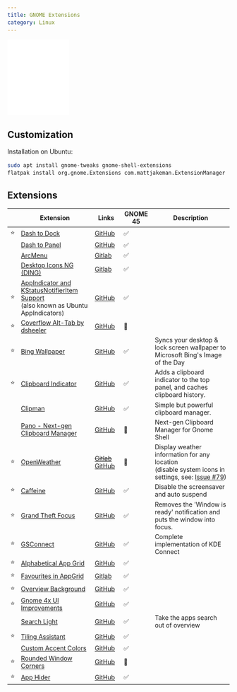 ```yaml
---
title: GNOME Extensions
category: Linux
---
```


<img src="assets/Gnomelogo-white.svg" width="140">

## Customization

Installation on Ubuntu:
```bash
sudo apt install gnome-tweaks gnome-shell-extensions
flatpak install org.gnome.Extensions com.mattjakeman.ExtensionManager
```

## Extensions

|   | Extension                                                                                                                                                | Links                                                                                                                       | GNOME 45 | Description                                                                                                                                                |
|---|----------------------------------------------------------------------------------------------------------------------------------------------------------|-----------------------------------------------------------------------------------------------------------------------------|----------|------------------------------------------------------------------------------------------------------------------------------------------------------------|
| ⭐ | [Dash to Dock](https://extensions.gnome.org/extension/307/dash-to-dock/)                                                                                 | [GitHub](https://micheleg.github.io/dash-to-dock/)                                                                          | ✅        |                                                                                                                                                            |
|   | [Dash to Panel](https://extensions.gnome.org/extension/1160/dash-to-panel/)                                                                              | [GitHub](https://github.com/home-sweet-gnome/dash-to-panel#readme)                                                          | ✅        |                                                                                                                                                            |
|   | [ArcMenu](https://extensions.gnome.org/extension/3628/arcmenu/)                                                                                          | [Gitlab](https://gitlab.com/arcmenu/ArcMenu)                                                                                | ✅        |                                                                                                                                                            |
|   | [Desktop Icons NG (DING)](https://extensions.gnome.org/extension/2087/desktop-icons-ng-ding/)                                                            | [Gitlab](https://gitlab.com/rastersoft/desktop-icons-ng)                                                                    | ✅        |                                                                                                                                                            |
| ⭐ | [AppIndicator and KStatusNotifierItem Support](https://extensions.gnome.org/extension/615/appindicator-support/)<br>(also known as Ubuntu AppIndicators) | [GitHub](https://github.com/ubuntu/gnome-shell-extension-appindicator)                                                      | ✅        |                                                                                                                                                            |
| ⭐ | [Coverflow Alt-Tab by dsheeler](https://extensions.gnome.org/extension/97/coverflow-alt-tab/)                                                            | [GitHub](https://github.com/dmo60/CoverflowAltTab)                                                                          | 🚧       |                                                                                                                                                            |
| ⭐ | [Bing Wallpaper](https://extensions.gnome.org/extension/1262/bing-wallpaper-changer/)                                                                    | [GitHub](https://github.com/neffo/bing-wallpaper-gnome-extension)                                                           | ✅       | Syncs your desktop & lock screen wallpaper to Microsoft Bing's Image of the Day                                                                            |
| ⭐ | [Clipboard Indicator](https://extensions.gnome.org/extension/779/clipboard-indicator/)                                                                   | [GitHub](https://github.com/Tudmotu/gnome-shell-extension-clipboard-indicator)                                              | ✅        | Adds a clipboard indicator to the top panel, and caches clipboard history.                                                                                 |
|   | [Clipman](https://extensions.gnome.org/extension/4958/clipman/)                                                                                          | [GitHub](https://github.com/popov895/Clipman)                                                                               | ✅        | Simple but powerful clipboard manager.                                                                                                                     |
|   | [Pano - Next-gen Clipboard Manager](https://extensions.gnome.org/extension/5278/pano/)                                                                   | [GitHub](https://github.com/oae/gnome-shell-pano)                                                                           | 🚫       | Next-gen Clipboard Manager for Gnome Shell                                                                                                                 |
| ⭐ | [OpenWeather](https://extensions.gnome.org/extension/750/openweather/)                                                                                   | ~~[Gitlab](https://gitlab.com/skrewball/openweather)~~ [GitHub](https://github.com/toppk/gnome-shell-extension-openweather) | 🚧       | Display weather information for any location<br>(disable system icons in settings, see: [Issue #79](https://gitlab.com/skrewball/openweather/-/issues/79)) |
| ⭐ | [Caffeine](https://extensions.gnome.org/extension/517/caffeine/)                                                                                         | [GitHub](https://github.com/eonpatapon/gnome-shell-extension-caffeine)                                                      | ✅        | Disable the screensaver and auto suspend                                                                                                                   |
| ⭐ | [Grand Theft Focus](https://extensions.gnome.org/extension/5410/grand-theft-focus/)                                                                      | [GitHub](https://github.com/zalckos/GrandTheftFocus)                                                                        | ✅        | Removes the 'Window is ready' notification and puts the window into focus.                                                                                 |
| ⭐ | [GSConnect](https://extensions.gnome.org/extension/1319/gsconnect/)                                                                                      | [GitHub](https://github.com/GSConnect/gnome-shell-extension-gsconnect/wiki)                                                 | ✅       | Complete implementation of KDE Connect                                                                                                                     |
| ⭐ | [Alphabetical App Grid](https://extensions.gnome.org/extension/4269/alphabetical-app-grid/)                                                              | [GitHub](https://github.com/stuarthayhurst/alphabetical-grid-extension)                                                     | ✅        |                                                                                                                                                            |
| ⭐ | [Favourites in AppGrid](https://extensions.gnome.org/extension/4485/favourites-in-appgrid/)                                                              | [Gitlab](https://gitlab.gnome.org/harshadgavali/favourites-in-appgrid/)                                                     | ✅        |                                                                                                                                                            |
| ⭐ | [Overview Background](https://extensions.gnome.org/extension/5856/overview-background/)                                                                  | [GitHub](https://github.com/orbitcorrecton/overview-background)                                                             | ✅        |                                                                                                                                                            |
| ⭐ | [Gnome 4x UI Improvements](https://extensions.gnome.org/extension/4158/gnome-40-ui-improvements/)                                                        | [GitHub](https://github.com/axxapy/gnome-ui-tune)                                                                           | ✅        |                                                                                                                                                            |
|   | [Search Light](https://extensions.gnome.org/extension/5489/search-light/)                                                                                | [GitHub](https://github.com/icedman/search-light)                                                                           | ✅        | Take the apps search out of overview                                                                                                                       |
| ⭐ | [Tiling Assistant](https://extensions.gnome.org/extension/3733/tiling-assistant/)                                                                        | [GitHub](https://github.com/Leleat/Tiling-Assistant)                                                                        | ✅        |                                                                                                                                                            |
|   | [Custom Accent Colors](https://extensions.gnome.org/extension/5547/custom-accent-colors/)                                                                | [GitHub](https://github.com/dimitriskp22/custom-accent-colors)                                                              | ✅        |                                                                                                                                                            |
| ⭐ | [Rounded Window Corners](https://extensions.gnome.org/extension/5237/rounded-window-corners/)                                                            | [GitHub](https://github.com/yilozt/rounded-window-corners)                                                                  | 🚧       |                                                                                                                                                            |
| ⭐ | [App Hider](https://extensions.gnome.org/extension/5895/app-hider/)                                                                                      | [GitHub](https://github.com/LynithDev/gnome-app-hider)                                                                      | ✅        |                                                                                                                                                            |

